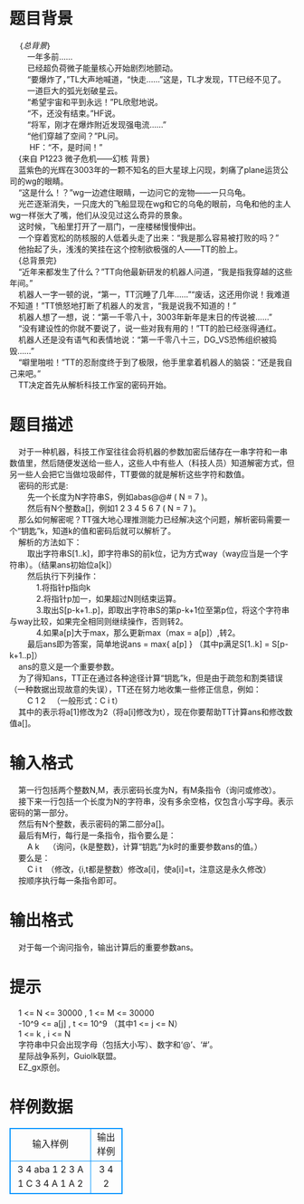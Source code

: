 # 

 
 # 题目背景 
&nbsp;&nbsp;&nbsp;&nbsp;｛*总背景*｝<BR>&nbsp;&nbsp;&nbsp;&nbsp;&nbsp;&nbsp;&nbsp;&nbsp;一年多前……<BR>&nbsp;&nbsp;&nbsp;&nbsp;&nbsp;&nbsp;&nbsp;&nbsp;已经超负荷微子能量核心开始剧烈地颤动。<BR>&nbsp;&nbsp;&nbsp;&nbsp;&nbsp;&nbsp;&nbsp;&nbsp;“要爆炸了，”TL大声地喊道，“快走……”这是，TL才发现，TT已经不见了。<BR>&nbsp;&nbsp;&nbsp;&nbsp;&nbsp;&nbsp;&nbsp;&nbsp;一道巨大的弧光划破星云。<BR>&nbsp;&nbsp;&nbsp;&nbsp;&nbsp;&nbsp;&nbsp;&nbsp;“希望宇宙和平到永远！”PL欣慰地说。<BR>&nbsp;&nbsp;&nbsp;&nbsp;&nbsp;&nbsp;&nbsp;&nbsp;“不，还没有结束。”HF说。<BR>&nbsp;&nbsp;&nbsp;&nbsp;&nbsp;&nbsp;&nbsp;&nbsp;“将军，刚才在爆炸附近发现强电流……”<BR>&nbsp;&nbsp;&nbsp;&nbsp;&nbsp;&nbsp;&nbsp;&nbsp;“他们穿越了空间？”PL问。<BR>&nbsp;&nbsp;&nbsp;&nbsp;&nbsp;&nbsp;&nbsp;&nbsp;&nbsp;HF：“不，是时间！”<BR>&nbsp;&nbsp;&nbsp;&nbsp;{来自&nbsp;P1223&nbsp;微子危机——幻核&nbsp;背景}<BR>&nbsp;&nbsp;&nbsp;&nbsp;蓝紫色的光辉在3003年的一颗不知名的巨大星球上闪现，刺痛了plane运货公司的wg的眼睛。<BR>&nbsp;&nbsp;&nbsp;&nbsp;“这是什么！？”wg一边遮住眼睛，一边问它的宠物——一只乌龟。<BR>&nbsp;&nbsp;&nbsp;&nbsp;光芒逐渐消失，一只庞大的飞船显现在wg和它的乌龟的眼前，乌龟和他的主人wg一样张大了嘴，他们从没见过这么奇异的景象。<BR>&nbsp;&nbsp;&nbsp;&nbsp;这时候，飞船里打开了一扇门，一座楼梯慢慢伸出。<BR>&nbsp;&nbsp;&nbsp;&nbsp;一个穿着宽松的防核服的人低着头走了出来：“我是那么容易被打败的吗？”<BR>&nbsp;&nbsp;&nbsp;&nbsp;他抬起了头，浅浅的笑挂在这个控制欲极强的人——TT的脸上。<BR>&nbsp;&nbsp;&nbsp;&nbsp;{总背景完}<BR>&nbsp;&nbsp;&nbsp;&nbsp;“近年来都发生了什么？”TT向他最新研发的机器人问道，“我是指我穿越的这些年间。”<BR>&nbsp;&nbsp;&nbsp;&nbsp;机器人一字一顿的说，“第一，TT沉睡了几年……”“废话，这还用你说！我难道不知道！”TT愤怒地打断了机器人的发言，“我是说我不知道的！”<BR>&nbsp;&nbsp;&nbsp;&nbsp;机器人想了一想，说：“第一千零八十，3003年新年是末日的传说被……”<BR>&nbsp;&nbsp;&nbsp;&nbsp;“没有建设性的你就不要说了，说一些对我有用的！”TT的脸已经涨得通红。<BR>&nbsp;&nbsp;&nbsp;&nbsp;机器人还是没有语气和表情地说：“第一千零八十三，DG_VS恐怖组织被捣毁……”<BR>&nbsp;&nbsp;&nbsp;&nbsp;“噼里啪啦！”TT的忍耐度终于到了极限，他手里拿着机器人的脑袋：“还是我自己来吧。”<BR>&nbsp;&nbsp;&nbsp;&nbsp;TT决定首先从解析科技工作室的密码开始。<BR> 

 
 # 题目描述 
&nbsp;&nbsp;&nbsp;&nbsp;对于一种机器，科技工作室往往会将机器的参数加密后储存在一串字符和一串数值里，然后随便发送给一些人，这些人中有些人（科技人员）知道解密方式，但另一些人会把它当做垃圾邮件，TT要做的就是解析这些字符和数值。<BR>&nbsp;&nbsp;&nbsp;&nbsp;密码的形式是:<BR>&nbsp;&nbsp;&nbsp;&nbsp;&nbsp;&nbsp;&nbsp;&nbsp;先一个长度为N字符串S，例如abas@@#&nbsp;(&nbsp;N&nbsp;=&nbsp;7&nbsp;)。<BR>&nbsp;&nbsp;&nbsp;&nbsp;&nbsp;&nbsp;&nbsp;&nbsp;然后有N个整数a[]，例如1&nbsp;2&nbsp;3&nbsp;4&nbsp;5&nbsp;6&nbsp;7&nbsp;(&nbsp;N&nbsp;=&nbsp;7&nbsp;)。<BR>&nbsp;&nbsp;&nbsp;&nbsp;那么如何解密呢？TT强大地心理推测能力已经解决这个问题，解析密码需要一个“钥匙”k，知道k的值和密码后就可以解析了。<BR>&nbsp;&nbsp;&nbsp;&nbsp;解析的方法如下：<BR>&nbsp;&nbsp;&nbsp;&nbsp;&nbsp;&nbsp;&nbsp;&nbsp;取出字符串S[1..k]，即字符串S的前k位，记为方式way（way应当是一个字符串）。（结果ans初始位a[k]）<BR>&nbsp;&nbsp;&nbsp;&nbsp;&nbsp;&nbsp;&nbsp;&nbsp;然后执行下列操作：<BR>&nbsp;&nbsp;&nbsp;&nbsp;&nbsp;&nbsp;&nbsp;&nbsp;&nbsp;&nbsp;&nbsp;&nbsp;1.将指针p指向k<BR>&nbsp;&nbsp;&nbsp;&nbsp;&nbsp;&nbsp;&nbsp;&nbsp;&nbsp;&nbsp;&nbsp;&nbsp;2.将指针p加一，如果超过N则结束运算。<BR>&nbsp;&nbsp;&nbsp;&nbsp;&nbsp;&nbsp;&nbsp;&nbsp;&nbsp;&nbsp;&nbsp;&nbsp;3.取出S[p-k+1..p]，即取出字符串S的第p-k+1位至第p位，将这个字符串与way比较，如果完全相同则继续操作，否则转2。<BR>&nbsp;&nbsp;&nbsp;&nbsp;&nbsp;&nbsp;&nbsp;&nbsp;&nbsp;&nbsp;&nbsp;&nbsp;4.如果a[p]大于max，那么更新max（max&nbsp;=&nbsp;a[p]）,转2。<BR>&nbsp;&nbsp;&nbsp;&nbsp;&nbsp;&nbsp;&nbsp;&nbsp;最后ans即为答案，简单地说ans&nbsp;=&nbsp;max{&nbsp;a[p]&nbsp;}&nbsp;（其中p满足S[1..k]&nbsp;=&nbsp;S[p-k+1..p]）<BR>&nbsp;&nbsp;&nbsp;&nbsp;ans的意义是一个重要参数。<BR>&nbsp;&nbsp;&nbsp;&nbsp;为了得知ans，TT正在通过各种途径计算“钥匙”k，但是由于疏忽和割类错误（一种数据出现故意的失误），TT还在努力地收集一些修正信息，例如：<BR>&nbsp;&nbsp;&nbsp;&nbsp;&nbsp;&nbsp;&nbsp;&nbsp;C&nbsp;1&nbsp;2&nbsp;&nbsp;&nbsp;（一般形式：C&nbsp;i&nbsp;t）<BR>&nbsp;&nbsp;&nbsp;&nbsp;其中的表示将a[1]修改为2（将a[i]修改为t），现在你要帮助TT计算ans和修改数值a[]。<BR> 

 
 # 输入格式 
&nbsp;&nbsp;&nbsp;&nbsp;第一行包括两个整数N,M，表示密码长度为N，有M条指令（询问或修改）。<BR>&nbsp;&nbsp;&nbsp;&nbsp;接下来一行包括一个长度为N的字符串，没有多余空格，仅包含小写字母。表示密码的第一部分。<BR>&nbsp;&nbsp;&nbsp;&nbsp;然后有N个整数，表示密码的第二部分a[]。<BR>&nbsp;&nbsp;&nbsp;&nbsp;最后有M行，每行是一条指令，指令要么是：<BR>&nbsp;&nbsp;&nbsp;&nbsp;&nbsp;&nbsp;&nbsp;&nbsp;A&nbsp;k&nbsp;&nbsp;&nbsp;&nbsp;（询问，{k是整数}，计算“钥匙”为k时的重要参数ans的值。）<BR>&nbsp;&nbsp;&nbsp;&nbsp;要么是：<BR>&nbsp;&nbsp;&nbsp;&nbsp;&nbsp;&nbsp;&nbsp;&nbsp;C&nbsp;i&nbsp;t&nbsp;&nbsp;（修改，{i,t都是整数）修改a[i]，使a[i]=t，注意这是永久修改）<BR>&nbsp;&nbsp;&nbsp;&nbsp;按顺序执行每一条指令即可。<BR> 

 
 # 输出格式 
&nbsp;&nbsp;&nbsp;&nbsp;对于每一个询问指令，输出计算后的重要参数ans。<BR> 

 
 # 提示 
&nbsp;&nbsp;&nbsp;&nbsp;1&nbsp;&lt;=&nbsp;N&nbsp;&lt;=&nbsp;30000&nbsp;,&nbsp;1&nbsp;&lt;=&nbsp;M&nbsp;&lt;=&nbsp;30000<BR>&nbsp;&nbsp;&nbsp;&nbsp;-10^9&nbsp;&lt;=&nbsp;a[j]&nbsp;,&nbsp;t&nbsp;&lt;=&nbsp;10^9&nbsp;（其中1&nbsp;&lt;=&nbsp;j&nbsp;&lt;=&nbsp;N）<BR>&nbsp;&nbsp;&nbsp;&nbsp;1&nbsp;&lt;=&nbsp;k&nbsp;,&nbsp;i&nbsp;&lt;=&nbsp;N<BR>&nbsp;&nbsp;&nbsp;&nbsp;字符串中只会出现字母（包括大小写）、数字和‘@’、‘#’。<BR>&nbsp;&nbsp;&nbsp;&nbsp;星际战争系列，Guiolk联盟。<BR>&nbsp;&nbsp;&nbsp;&nbsp;EZ_gx原创。<BR> 
# 样例数据
<style>
        table,table tr th, table tr td { border:1px solid #0094ff; }
        table { width: 200px; min-height: 25px; line-height: 25px; text-align: center; border-collapse: collapse;}   
    </style>
<table>
	<tr>
		<td>输入样例</td>
		<td>输出样例</td>
	</tr>
<tr><td>3 4
aba
1 2 3
A 1
C 3 4
A 1
A 2
</td><td>3
4
2</td></tr></table>
